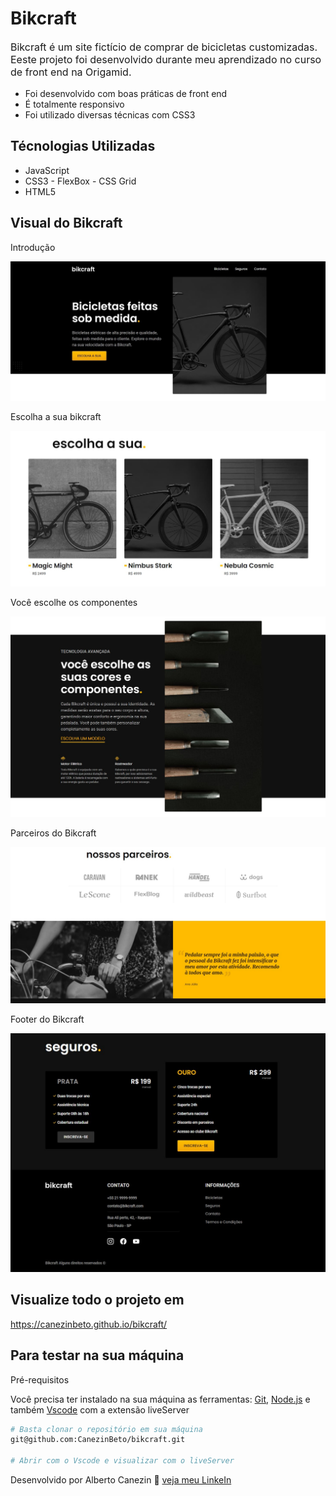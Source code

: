 # Bikcraft

<p style="font-size: 16px;">Bikcraft é um site fictício de comprar de bicicletas customizadas. <br>
Eeste projeto foi desenvolvido durante meu aprendizado no curso de front end na Origamid.</p>

- Foi desenvolvido com boas práticas de front end
- É totalmente responsivo
- Foi utilizado diversas técnicas com CSS3

## Técnologias Utilizadas

- JavaScript
- CSS3 - FlexBox - CSS Grid
- HTML5

## Visual do Bikcraft

<p>Introdução</p>
<img src="./github/bk-intro.jpg"/>

<br>
<p>Escolha a sua bikcraft</p>
<img src="./github/bk-escolha.jpg"/>

<br>
<p>Você escolhe os componentes</p>
<img src="./github/bk-work.jpg"/>

<br>
<p>Parceiros do Bikcraft</p>
<img src="./github/bk-parceiros.jpg"/>

<br>
<p>Footer do Bikcraft</p>
<img src="./github/bk-footer.jpg"/>

## Visualize todo o projeto em

<a href="https://canezinbeto.github.io/bikcraft/" target="_blank">https://canezinbeto.github.io/bikcraft/</a>

## Para testar na sua máquina

<p>Pré-requisitos</p>
<p>Você precisa ter instalado na sua máquina as ferramentas: <a href="https://git-scm.com/">Git</a>, <a href="https://nodejs.org/en/">Node.js</a> e também <a href="https://code.visualstudio.com/">Vscode</a> com a extensão liveServer</p>

```bash
# Basta clonar o repositório em sua máquina
git@github.com:CanezinBeto/bikcraft.git

# Abrir com o Vscode e visualizar com o liveServer
```

Desenvolvido por Alberto Canezin :rocket: [veja meu LinkeIn](https://www.linkedin.com/in/albertocanezin-dev/)
